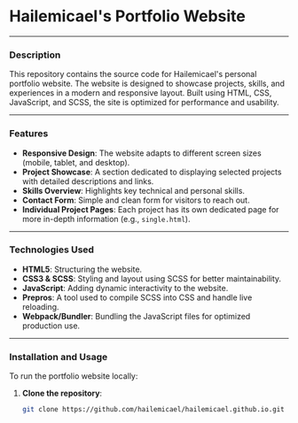 # Hailemicael's Portfolio Website

---

### Description
This repository contains the source code for Hailemicael's personal portfolio website. The website is designed to showcase projects, skills, and experiences in a modern and responsive layout. Built using HTML, CSS, JavaScript, and SCSS, the site is optimized for performance and usability.

---

### Features
- **Responsive Design**: The website adapts to different screen sizes (mobile, tablet, and desktop).
- **Project Showcase**: A section dedicated to displaying selected projects with detailed descriptions and links.
- **Skills Overview**: Highlights key technical and personal skills.
- **Contact Form**: Simple and clean form for visitors to reach out.
- **Individual Project Pages**: Each project has its own dedicated page for more in-depth information (e.g., `single.html`).

---

### Technologies Used
- **HTML5**: Structuring the website.
- **CSS3 & SCSS**: Styling and layout using SCSS for better maintainability.
- **JavaScript**: Adding dynamic interactivity to the website.
- **Prepros**: A tool used to compile SCSS into CSS and handle live reloading.
- **Webpack/Bundler**: Bundling the JavaScript files for optimized production use.

---

### Installation and Usage

To run the portfolio website locally:

1. **Clone the repository**:
   ```bash
   git clone https://github.com/hailemicael/hailemicael.github.io.git

